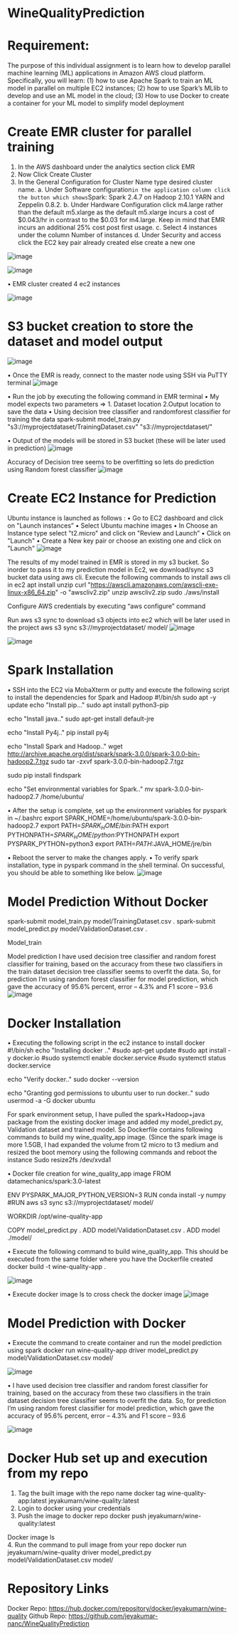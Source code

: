 # WineQualityPrediction
# Requirement:
The purpose of this individual assignment is to learn how to develop parallel machine learning (ML) applications in Amazon AWS cloud platform. Specifically, you will learn: (1) how to use Apache Spark to train an ML model in parallel on multiple EC2 instances; (2) how to use Spark’s MLlib to develop and use an ML model in the cloud; (3) How to use Docker to create a container for your ML model to simplify model deployment
# Create EMR cluster for parallel training
1.	In the AWS dashboard under the analytics section click EMR
2.	Now Click Create Cluster
3.	In the General Configuration for Cluster Name type desired cluster name.
  a.	Under Software configuration` in the application column click the button which shows `Spark: Spark 2.4.7 on Hadoop 2.10.1 YARN and Zeppelin 0.8.2.
  b. 	Under Hardware Configuration click m4.large rather than the default m5.xlarge as the default m5.xlarge incurs a cost of $0.043/hr in contrast to the $0.03 for m4.large. Keep in mind that EMR incurs an additional 25% cost post first usage.
  c.	Select 4 instances under the column Number of instances
  d.	Under Security and access click the EC2 key pair already created else create a new one
  
  ![image](https://user-images.githubusercontent.com/66985675/165438805-4c23421c-b7d6-4d76-99ec-2ac3e888c38a.png)

 ![image](https://user-images.githubusercontent.com/66985675/165438839-ce891277-052d-44b4-81d0-0ea3dd0347e2.png)

 
•	EMR cluster created 4 ec2 instances

![image](https://user-images.githubusercontent.com/66985675/165438848-da8e06db-3a0e-4915-b642-b118ac455d9f.png)

  
# S3 bucket creation to store the dataset and model output
![image](https://user-images.githubusercontent.com/66985675/165438881-b35d1bba-9e5a-4cdd-8592-5026323b7f81.png)

 
•	Once the EMR is ready, connect to the master node using SSH via PuTTY terminal 
 ![image](https://user-images.githubusercontent.com/66985675/165438937-bebc0814-cc15-43eb-9806-adc4ac362dac.png)

 
•	Run the job by executing the following command in EMR terminal
•	My model expects two parameters  => 1. Dataset location 2.Output location to save the data
•	Using decision tree classifier and randomforest classifier for training the data
spark-submit model_train.py "s3://myprojectdataset/TrainingDataset.csv" "s3://myprojectdataset/"

•	Output of the models will be stored in S3 bucket (these will be later used in prediction)
 ![image](https://user-images.githubusercontent.com/66985675/165439090-c5a6ca90-780d-4c71-b2f5-55dcf572e9d9.png)

Accuracy of Decision tree seems to be overfitting so lets do prediction using Random forest classifier
![image](https://user-images.githubusercontent.com/66985675/165439111-f918741c-72aa-46e3-aaaa-c3eb7901b0c2.png)

 
# Create EC2 Instance for Prediction 
Ubuntu instance is launched as follows :
•	Go to EC2 dashboard and click on "Launch instances”
•	Select Ubuntu machine images
•	In Choose an Instance type select "t2.micro" and click on "Review and Launch”
•	Click on "Launch"
•	Create a New key pair or choose an existing one and click on "Launch"
![image](https://user-images.githubusercontent.com/66985675/165439190-7b82fce2-e6fc-4a89-9929-96b2ecd57b12.png)


The results of my model trained in EMR is stored in my s3 bucket. So inorder to pass it to my prediction model in Ec2, we download/sync s3 bucket data using aws cli.
Execute the following commands to install aws cli in ec2
apt install unzip
curl "https://awscli.amazonaws.com/awscli-exe-linux-x86_64.zip" -o "awscliv2.zip"
unzip awscliv2.zip
sudo ./aws/install

Configure AWS credentials by executing “aws configure” command
 
Run aws s3 sync to download s3 objects into ec2 which will be later used in the project
aws s3 sync s3://myprojectdataset/ model/
![image](https://user-images.githubusercontent.com/66985675/165439221-6e6ac9bb-de14-43fc-b0f3-9ac08f17517b.png)

 ![image](https://user-images.githubusercontent.com/66985675/165439238-8193b854-c0ab-41c0-8dae-109b2fd9ac4a.png)

 
# Spark Installation
•	SSH into the EC2 via MobaXterm or putty and execute the following script to install the dependencies for Spark and Hadoop
#!/bin/sh
sudo apt -y update
echo "Install pip..."
sudo apt install python3-pip

echo "Install java.."
sudo apt-get install default-jre

echo "Install Py4j.."
pip install py4j

echo "Install Spark and Hadoop.."
wget http://archive.apache.org/dist/spark/spark-3.0.0/spark-3.0.0-bin-hadoop2.7.tgz
sudo tar -zxvf spark-3.0.0-bin-hadoop2.7.tgz

sudo pip install findspark

echo "Set environmental variables for Spark.."
mv spark-3.0.0-bin-hadoop2.7 /home/ubuntu/

•	After the setup is complete, set up the environment variables for pyspark in ~/.bashrc
export SPARK_HOME=/home/ubuntu/spark-3.0.0-bin-hadoop2.7
export PATH=$SPARK_HOME/bin:$PATH
export PYTHONPATH=$SPARK_HOME/python:$PYTHONPATH
export PYSPARK_PYTHON=python3
export PATH=$PATH:$JAVA_HOME/jre/bin

•	Reboot the server to make the changes apply.
•	To verify spark installation, type in pyspark command in the shell terminal. On successful, you should be able to something like below.
![image](https://user-images.githubusercontent.com/66985675/165439291-e3970907-e8a0-43c5-b079-0545f20f0d24.png)
 
# Model Prediction Without Docker
spark-submit model_train.py model/TrainingDataset.csv .
spark-submit model_predict.py model/ValidationDataset.csv .

 

Model_train  

Model prediction
I have used decision tree classifier and random forest classifier for training, based on the accuracy from these two classifiers in the train dataset decision tree classifier seems to overfit the data. So, for prediction I’m using random forest classifier for model prediction, which gave the accuracy of 95.6% percent, error – 4.3% and F1 score – 93.6
![image](https://user-images.githubusercontent.com/66985675/165439385-a584328e-f76b-47dd-b473-3bbe466a4c4f.png)


# Docker Installation
•	Executing the following script in the ec2 instance to install docker
#!/bin/sh
echo "Installing docker .."
#sudo apt-get update
#sudo apt install -y docker.io
#sudo systemctl enable docker.service
#sudo systemctl status docker.service

echo "Verify docker.."
sudo docker --version

echo "Granting god permissions to ubuntu user to run docker.."
sudo usermod -a -G docker ubuntu

For spark environment setup, I have pulled the spark+Hadoop+java package from the existing docker image and added my model_predict.py, Validation dataset and trained model. So Dockerfile contains following commands to build my wine_quality_app image. (Since the spark image is more 1.5GB, I had expanded the volume from t2 micro to t3 medium and resized the boot memory using the following commands and reboot the instance
Sudo resize2fs /dev/xvda1

•	Docker file creation for wine_quality_app image
FROM datamechanics/spark:3.0-latest

ENV PYSPARK_MAJOR_PYTHON_VERSION=3
RUN conda install -y numpy
#RUN aws s3 sync s3://myprojectdataset/ model/

WORKDIR /opt/wine-quality-app

COPY model_predict.py .
ADD model/ValidationDataset.csv .
ADD model ./model/



•	Execute the following command to build wine_quality_app. This should be executed from the same folder where you have the Dockerfile created
docker build -t wine-quality-app .

![image](https://user-images.githubusercontent.com/66985675/165439442-4689e91a-b548-4cfe-8338-6f84d18316eb.png)
 
•	Execute docker image ls to cross check the docker image
![image](https://user-images.githubusercontent.com/66985675/165439484-7f72b409-e18a-4a2d-a6f9-300e076e52f7.png)

# Model Prediction with Docker
•	Execute the command to create container and run the model prediction using spark
docker run wine-quality-app driver model_predict.py model/ValidationDataset.csv model/

![image](https://user-images.githubusercontent.com/66985675/165439504-e002a50d-f8be-4af6-9186-4746cb51624f.png)

  
•	I have used decision tree classifier and random forest classifier for training, based on the accuracy from these two classifiers in the train dataset decision tree classifier seems to overfit the data. So, for prediction I’m using random forest classifier for model prediction, which gave the accuracy of 95.6% percent, error – 4.3% and F1 score – 93.6

![image](https://user-images.githubusercontent.com/66985675/165439578-2afcff2c-75df-4967-9509-e7f702516882.png)

# Docker Hub set up and execution from my repo
1.	Tag the built image with the repo name
 docker tag wine-quality-app:latest jeyakumarn/wine-quality:latest
2.	Login to docker using your credentials
3.	Push the image to docker repo
 docker push jeyakumarn/wine-quality:latest

Docker image ls  
4.	Run the command to pull image from your repo
docker run jeyakumarn/wine-quality driver model_predict.py model/ValidationDataset.csv model/

# Repository Links
Docker Repo: https://hub.docker.com/repository/docker/jeyakumarn/wine-quality
Github Repo: https://github.com/jeyakumar-nanc/WineQualityPrediction
